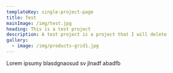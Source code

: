 ```yaml
---
templateKey: single-project-page
title: Test
mainImage: /img/test.jpg
heading: This is a test project
description: A test project is a project that I will delete
gallery: 
  - image: /img/products-grid1.jpg
---
```

Lorem ipsumy blasdgnaosud sv jlnadf
 abadfb